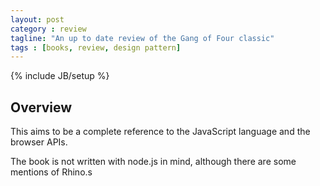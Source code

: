 ```yaml
---
layout: post
category : review
tagline: "An up to date review of the Gang of Four classic"
tags : [books, review, design pattern]
---
```

{% include JB/setup %}

## Overview

This aims to be a complete reference to the JavaScript language and the browser APIs.


The book is not written with node.js in mind, although there are some mentions of Rhino.s
